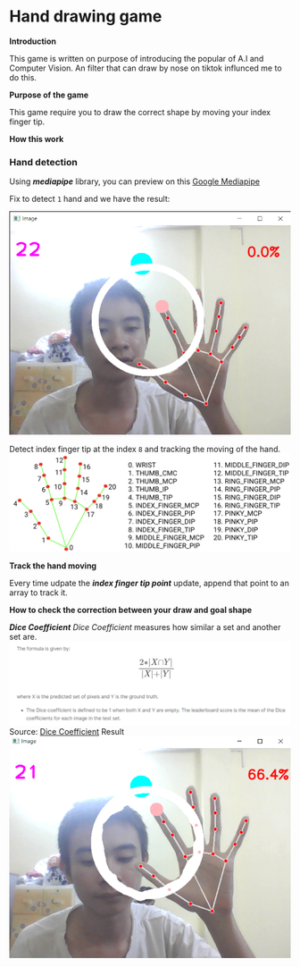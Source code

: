 # Hand drawing game

**Introduction**

This game is written on purpose of introducing the popular of A.I and Computer Vision. An filter that can draw by nose on tiktok influnced me to do this.

**Purpose of the game**

This game require you to draw the correct shape by moving your index finger tip.

**How this work**

### Hand detection

Using ***mediapipe*** library, you can preview on this [Google Mediapipe](https://developers.google.com/mediapipe/solutions/vision/hand_landmarker)

Fix to detect `1` hand and we have the result:

![Hand Tracking](https://github.com/Arigiri/HandDectection/blob/main/pics/hand_tracking.png)

Detect index finger tip at the index `8` and tracking the moving of the hand.
![Image of mediapipe](https://github.com/Arigiri/HandDectection/blob/main/pics/hand-landmarks.png)

**Track the hand moving**

Every time udpate the ***index finger tip point*** update, append that point to an array to track it.

**How to check the correction between your draw and goal shape**

***Dice Coefficient***
*Dice Coefficient* measures how similar a set and another set are.
![Dice Coefficient formula](https://github.com/Arigiri/HandDectection/blob/main/pics/dice_coffient.png)
Source: [Dice Coefficient](https://www.kaggle.com/code/yerramvarun/understanding-dice-coefficient)
Result
![Picture result](https://github.com/Arigiri/HandDectection/blob/main/pics/result.png)



